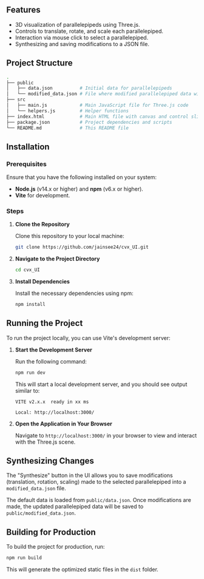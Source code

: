 
## Features

- 3D visualization of parallelepipeds using Three.js.
- Controls to translate, rotate, and scale each parallelepiped.
- Interaction via mouse click to select a parallelepiped.
- Synthesizing and saving modifications to a JSON file.

## Project Structure

```bash
.
├── public
│   ├── data.json          # Initial data for parallelepipeds
│   └── modified_data.json # File where modified parallelepiped data will be saved
├── src
│   ├── main.js            # Main JavaScript file for Three.js code
│   └── helpers.js         # Helper functions
├── index.html             # Main HTML file with canvas and control sliders
├── package.json           # Project dependencies and scripts
└── README.md              # This README file
```

## Installation

### Prerequisites

Ensure that you have the following installed on your system:

- **Node.js** (v14.x or higher) and **npm** (v6.x or higher).
- **Vite** for development.

### Steps

1. **Clone the Repository**

   Clone this repository to your local machine:

   ```bash
   git clone https://github.com/jainsee24/cvx_UI.git
   ```

2. **Navigate to the Project Directory**

   ```bash
   cd cvx_UI
   ```

3. **Install Dependencies**

   Install the necessary dependencies using npm:

   ```bash
   npm install
   ```

## Running the Project

To run the project locally, you can use Vite's development server:

1. **Start the Development Server**

   Run the following command:

   ```bash
   npm run dev
   ```

   This will start a local development server, and you should see output similar to:

   ```
   VITE v2.x.x  ready in xx ms

   Local: http://localhost:3000/
   ```

2. **Open the Application in Your Browser**

   Navigate to `http://localhost:3000/` in your browser to view and interact with the Three.js scene.

## Synthesizing Changes

The "Synthesize" button in the UI allows you to save modifications (translation, rotation, scaling) made to the selected parallelepiped into a `modified_data.json` file.

The default data is loaded from `public/data.json`. Once modifications are made, the updated parallelepiped data will be saved to `public/modified_data.json`.

## Building for Production

To build the project for production, run:

```bash
npm run build
```

This will generate the optimized static files in the `dist` folder.
